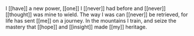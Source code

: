 I [[have]] a new power, [[one]] I [[never]] had before and [[never]] [[thought]] was mine to wield. The way I was can [[never]] be retrieved, for life has sent [[me]] on a journey. In the mountains I train, and seize the mastery that [[hope]] and [[insight]] made [[my]] heritage.